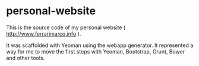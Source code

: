 personal-website
================

This is the source code of my personal website ( http://www.ferrarimarco.info ).

It was scaffolded with Yeoman using the webapp generator. It represented a way for me to move the first steps with Yeoman, Bootstrap, Grunt, Bower and other tools.